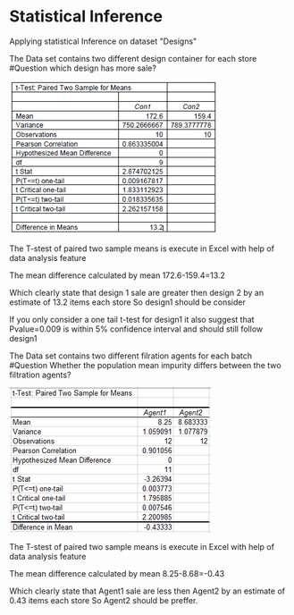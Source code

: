 # Statistical Inference
Applying statistical Inference on dataset "Designs"

The Data set contains two different design container for each store
#Question
which design has more sale?

![Screenshot](Design.PNG)

The T-stest of paired two sample means is execute in Excel 
with help of data analysis feature

The mean difference calculated by mean 172.6-159.4=13.2

Which clearly state that design 1 sale are greater then 
design 2 by an estimate of 13.2 items each store
So design1 should be consider

If you only consider a one tail t-test for design1 it also suggest that Pvalue=0.009 is within 5% confidence interval
and should still follow design1


The Data set contains two different filration agents for each batch
#Question
Whether the population mean impurity differs between the two filtration agents?

![Screenshot](Filtration.PNG)

The T-stest of paired two sample means is execute in Excel 
with help of data analysis feature

The mean difference calculated by mean 8.25-8.68=-0.43

Which clearly state that Agent1 sale are less then 
Agent2 by an estimate of 0.43 items each store
So Agent2 should be preffer.

